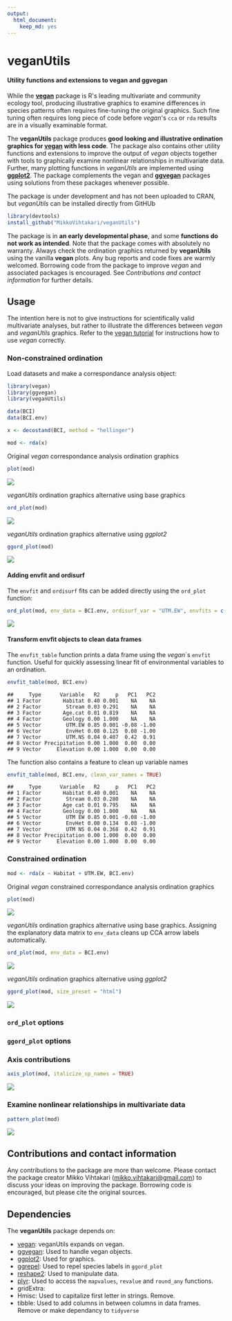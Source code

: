 ```yaml
---
output: 
  html_document: 
    keep_md: yes
---
```

# veganUtils
#### Utility functions and extensions to vegan and ggvegan

While the [**vegan**](https://cran.r-project.org/web/packages/vegan/) package is R's leading multivariate and community ecology tool, producing illustrative graphics to examine differences in species patterns often requires fine-tuning the original graphics. Such fine tuning often requires long piece of code before *vegan*'s `cca` or `rda` results are in a visually examinable format. 

The **veganUtils** package produces **good looking and illustrative ordination graphics for [vegan](https://cran.r-project.org/web/packages/vegan/) with less code**. The package also contains other utility functions and extensions to improve the output of *vegan* objects together with tools to graphically examine nonlinear relationships in multivariate data. Further, many plotting functions in *veganUtils* are implemented using [**ggplot2**](http://ggplot2.tidyverse.org/reference/). The package complements the vegan and [**ggvegan**](https://github.com/gavinsimpson/ggvegan) packages using solutions from these packages whenever possible.

The package is under development and has not been uploaded to CRAN, but *veganUtils* can be installed directly from GitHUb


```r
library(devtools)
install_github("MikkoVihtakari/veganUtils")
```

The package is in **an early developmental phase**, and some **functions do not work as intended**. Note that the package comes with absolutely no warranty. Always check the ordination graphics returned by **veganUtils** using the vanilla **vegan** plots. Any bug reports and code fixes are warmly welcomed. Borrowing code from the package to improve *vegan* and associated packages is encouraged. See *Contributions and contact information* for further details.

## Usage

The intention here is not to give instructions for scientifically valid multivariate analyses, but rather to illustrate the differences between *vegan* and *veganUtils* graphics. Refer to the [vegan tutorial](http://cc.oulu.fi/~jarioksa/opetus/metodi/vegantutor.pdf) for instructions how to use *vegan* correctly.

### Non-constrained ordination

Load datasets and make a correspondance analysis object:


```r
library(vegan)
library(ggvegan)
library(veganUtils)

data(BCI)
data(BCI.env)

x <- decostand(BCI, method = "hellinger")

mod <- rda(x)
```

Original *vegan* correspondance analysis ordination graphics


```r
plot(mod)
```

![](README_files/figure-html/unnamed-chunk-3-1.png)<!-- -->

*veganUtils* ordination graphics alternative using base graphics


```r
ord_plot(mod)
```

![](README_files/figure-html/unnamed-chunk-4-1.png)<!-- -->

*veganUtils* ordination graphics alternative using *ggplot2*


```r
ggord_plot(mod)
```

![](README_files/figure-html/unnamed-chunk-5-1.png)<!-- -->

#### Adding envfit and ordisurf 

The `envfit` and `ordisurf` fits can be added directly using the `ord_plot` function:


```r
ord_plot(mod, env_data = BCI.env, ordisurf_var = "UTM.EW", envfits = c("Habitat", "UTM.EW"))
```

![](README_files/figure-html/unnamed-chunk-6-1.png)<!-- -->

#### Transform envfit objects to clean data frames

The `envfit_table` function prints a data frame using the *vegan*´s `envfit` function. Useful for quickly assessing linear fit of environmental variables to an ordination.


```r
envfit_table(mod, BCI.env)
```

```
##     Type      Variable   R2     p   PC1   PC2
## 1 Factor       Habitat 0.40 0.001    NA    NA
## 2 Factor        Stream 0.03 0.291    NA    NA
## 3 Factor       Age.cat 0.01 0.819    NA    NA
## 4 Factor       Geology 0.00 1.000    NA    NA
## 5 Vector        UTM.EW 0.85 0.001 -0.08 -1.00
## 6 Vector        EnvHet 0.08 0.125  0.08 -1.00
## 7 Vector        UTM.NS 0.04 0.407  0.42  0.91
## 8 Vector Precipitation 0.00 1.000  0.00  0.00
## 9 Vector     Elevation 0.00 1.000  0.00  0.00
```

The function also contains a feature to clean up variable names


```r
envfit_table(mod, BCI.env, clean_var_names = TRUE)
```

```
##     Type      Variable   R2     p   PC1   PC2
## 1 Factor       Habitat 0.40 0.001    NA    NA
## 2 Factor        Stream 0.03 0.280    NA    NA
## 3 Factor       Age cat 0.01 0.795    NA    NA
## 4 Factor       Geology 0.00 1.000    NA    NA
## 5 Vector        UTM EW 0.85 0.001 -0.08 -1.00
## 6 Vector        EnvHet 0.08 0.134  0.08 -1.00
## 7 Vector        UTM NS 0.04 0.368  0.42  0.91
## 8 Vector Precipitation 0.00 1.000  0.00  0.00
## 9 Vector     Elevation 0.00 1.000  0.00  0.00
```

### Constrained ordination


```r
mod <- rda(x ~ Habitat + UTM.EW, BCI.env)
```

Original *vegan* constrained correspondance analysis ordination graphics


```r
plot(mod)
```

![](README_files/figure-html/unnamed-chunk-10-1.png)<!-- -->

*veganUtils* ordination graphics alternative using base graphics. Assigning the explanatory data matrix to `env_data` cleans up CCA arrow labels automatically. 


```r
ord_plot(mod, env_data = BCI.env)
```

![](README_files/figure-html/unnamed-chunk-11-1.png)<!-- -->

*veganUtils* ordination graphics alternative using *ggplot2*


```r
ggord_plot(mod, size_preset = "html")
```

![](README_files/figure-html/unnamed-chunk-12-1.png)<!-- -->

### `ord_plot` options

### `ggord_plot` options

### Axis contributions


```r
axis_plot(mod, italicize_sp_names = TRUE)
```

![](README_files/figure-html/unnamed-chunk-13-1.png)<!-- -->

### Examine nonlinear relationships in multivariate data


```r
pattern_plot(mod)
```

![](README_files/figure-html/unnamed-chunk-14-1.png)<!-- -->


## Contributions and contact information

Any contributions to the package are more than welcome. Please contact the package creator Mikko Vihtakari (<mikko.vihtakari@gmail.com>) to discuss your ideas on improving the package. Borrowing code is encouraged, but please cite the original sources. 

## Dependencies

The **veganUtils** package depends on:

- [vegan][vegan]: veganUtils expands on vegan.
- [ggvegan][ggvegan]: Used to handle vegan objects.
- [ggplot2][ggplot2]: Used for graphics.
- [ggrepel][ggrepel]: Used to repel species labels in `ggord_plot`
- [reshape2][reshape2]: Used to manipulate data.
- [plyr][plyr]: Used to access the `mapvalues`, `revalue` and `round_any` functions.
- gridExtra:
- Hmisc: Used to capitalize first letter in strings. Remove.
- tibble: Used to add columns in between columns in data frames. Remove or make dependancy to `tidyverse`

[vegan]: https://cran.r-project.org/web/packages/vegan/
[ggvegan]: https://github.com/gavinsimpson/ggvegan
[ggplot2]: http://ggplot2.tidyverse.org/reference/
[ggrepel]: https://cran.r-project.org/web/packages/ggrepel/index.html
[reshape2]: https://cran.r-project.org/web/packages/reshape2/index.html
[plyr]: https://cran.r-project.org/web/packages/plyr/index.html
